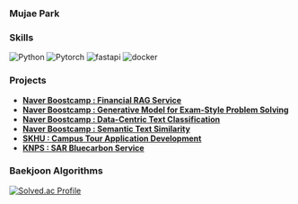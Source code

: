 ### Mujae Park

<h3><b>Skills</b></h3>

![Python](https://img.shields.io/badge/Python-3776AB.svg?&style=for-the-badge&logo=Python&logoColor=white)
![Pytorch](https://img.shields.io/badge/Pytorch-EE4C2C.svg?&style=for-the-badge&logo=Pytorch&logoColor=white)
![fastapi](https://img.shields.io/badge/fastAPI-009688.svg?&style=for-the-badge&logo=fastapi&logoColor=white)
![docker](https://img.shields.io/badge/docker-2496ED.svg?&style=for-the-badge&logo=docker&logoColor=white)
</br>

<h3><b>Projects</b></h3>

- **[Naver Boostcamp : Financial RAG Service](https://github.com/boostcampaitech7/level4-nlp-finalproject-hackathon-nlp-11-lv3)**
- **[Naver Boostcamp : Generative Model for Exam-Style Problem Solving](https://github.com/boostcampaitech7/level2-nlp-generationfornlp-nlp-11-lv3)**
- **[Naver Boostcamp : Data-Centric Text Classification](https://github.com/boostcampaitech7/level2-nlp-datacentric-nlp-05)**
- **[Naver Boostcamp : Semantic Text Similarity](https://github.com/boostcampaitech7/level1-semantictextsimilarity-nlp-05)**  
- **[SKHU : Campus Tour Application Development](https://github.com/SKHU-Adventure/ai-place-recognition)**
- **[KNPS : SAR Bluecarbon Service](https://github.com/Mujae/SAR-Bluecarbon-Service)**


<h3><b>Baekjoon Algorithms</b></h3>

[![Solved.ac Profile](http://mazassumnida.wtf/api/v2/generate_badge?boj=phs5145)](https://solved.ac/phs5145/)
</br>

<!--
**Mujae/Mujae** is a ✨ _special_ ✨ repository because its `README.md` (this file) appears on your GitHub profile.

Here are some ideas to get you started:

- 🔭 I’m currently working on ...
- 🌱 I’m currently learning ...
- 👯 I’m looking to collaborate on ...
- 🤔 I’m looking for help with ...
- 💬 Ask me about ...
- 📫 How to reach me: ...
- 😄 Pronouns: ...
- ⚡ Fun fact: ...
-->
